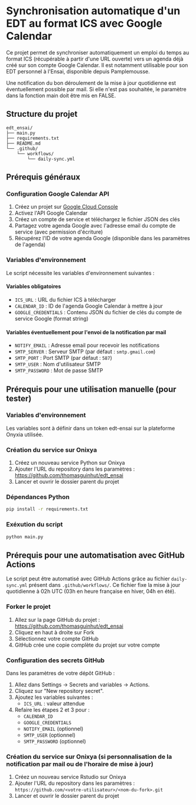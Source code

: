 # Synchronisation automatique d'un EDT au format ICS avec Google Calendar

Ce projet permet de synchroniser automatiquement un emploi du temps au format ICS (récupérable à partir d'une URL ouverte) vers un agenda déjà créé sur son compte Google Calendar. Il est notamment utilisable pour son EDT personnel à l'Ensai, disponible depuis Pamplemousse.

Une notification du bon déroulement de la mise à jour quotidienne est éventuellement possible par mail. Si elle n'est pas souhaitée, le paramètre dans la fonction main doit être mis en FALSE.

## Structure du projet

```
edt_ensai/
├── main.py                    
├── requirements.txt          
├── README.md                 
└── .github/
    └── workflows/
        └── daily-sync.yml    
```

## Prérequis généraux

### Configuration Google Calendar API

1. Créez un projet sur [Google Cloud Console](https://console.cloud.google.com/)
2. Activez l'API Google Calendar
3. Créez un compte de service et téléchargez le fichier JSON des clés
4. Partagez votre agenda Google avec l'adresse email du compte de service (avec permission d'écriture)
5. Récupérez l'ID de votre agenda Google (disponible dans les paramètres de l'agenda)

### Variables d'environnement

Le script nécessite les variables d'environnement suivantes :

#### Variables obligatoires

- `ICS_URL` : URL du fichier ICS à télécharger
- `CALENDAR_ID` : ID de l'agenda Google Calendar à mettre à jour
- `GOOGLE_CREDENTIALS` : Contenu JSON du fichier de clés du compte de service Google (format string)

#### Variables éventuellement pour l'envoi de la notification par mail

- `NOTIFY_EMAIL` : Adresse email pour recevoir les notifications
- `SMTP_SERVER` : Serveur SMTP (par défaut : `smtp.gmail.com`)
- `SMTP_PORT` : Port SMTP (par défaut : `587`)
- `SMTP_USER` : Nom d'utilisateur SMTP
- `SMTP_PASSWORD` : Mot de passe SMTP

## Prérequis pour une utilisation manuelle (pour tester)

### Variables d'environnement

Les variables sont à définir dans un token edt-ensai sur la plateforme Onyxia utilisée.

### Création du service sur Onixya 

1. Créez un nouveau service Python sur Onixya
2. Ajouter l'URL du repository dans les paramètres : https://github.com/thomasguinhut/edt_ensai 
3. Lancer et ouvrir le dossier parent du projet

### Dépendances Python

```bash
pip install -r requirements.txt
```

### Exéxution du script

```bash
python main.py
```

## Prérequis pour une automatisation avec GitHub Actions

Le script peut être automatisé avec GitHub Actions grâce au fichier `daily-sync.yml` présent dans `.github/workflows/`. Ce fichier fixe la mise à jour quotidienne à 02h UTC (03h en heure française en hiver, 04h en été).

### Forker le projet

1. Allez sur la page GitHub du projet : https://github.com/thomasguinhut/edt_ensai
2. Cliquez en haut à droite sur Fork
3. Sélectionnez votre compte GitHub
4. GitHub crée une copie complète du projet sur votre compte

### Configuration des secrets GitHub

Dans les paramètres de votre dépôt GitHub :

1. Allez dans Settings → Secrets and variables → Actions.
2. Cliquez sur "New repository secret".
3. Ajoutez les variables suivantes :
    - `ICS_URL` : valeur attendue
4. Refaire les étapes 2 et 3 pour :
    - `CALENDAR_ID` 
    - `GOOGLE_CREDENTIALS`
    - `NOTIFY_EMAIL` (optionnel)
    - `SMTP_USER` (optionnel)
    - `SMTP_PASSWORD` (optionnel)

### Création du service sur Onixya (si personnalisation de la notification par mail ou de l'horaire de mise à jour) 

1. Créez un nouveau service Rstudio sur Onixya
2. Ajouter l'URL du repository dans les paramètres : `https://github.com/<votre-utilisateur>/<nom-du-fork>.git`
3. Lancer et ouvrir le dossier parent du projet

